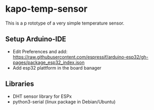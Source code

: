 # kapo-temp-sensor

This is a p rototype of a very simple temperature sensor.

## Setup Arduino-IDE
- Edit Preferences and add: https://raw.githubusercontent.com/espressif/arduino-esp32/gh-pages/package_esp32_index.json
- Add esp32 plattform in the board banager

## Libraries
- DHT sensor library for ESPx
- python3-serial (linux package in Debian/Ubuntu)
